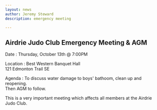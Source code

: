 ```yaml
---
layout: news
author: Jeremy Steward
description: emergency meeting

---
```


## Airdrie Judo Club Emergency Meeting & AGM

Date
 : Thursday, October 13th @ 7:00PM

Location
 : Best Western Banquet Hall<br>
   121 Edmonton Trail SE

Agenda
 : To discuss water damage to boys' bathoom, clean up and reopening.<br>
   Then AGM to follow.

This is a very important meeting which affects all members at the Airdrie Judo
Club.

